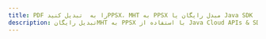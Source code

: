 ---title: PDF را به  تبدیل کنیدPPSX، MHT به PPSX مبدل رایگان یا Java SDKdescription: تبدیل رایگانMHT به PPSX با استفاده از Java Cloud APIs & SDK همچنین اسناد PDF را در Cloud ایجاد، ویرایش و رندر کنید.---